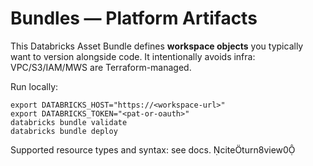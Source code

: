 # Bundles — Platform Artifacts

This Databricks Asset Bundle defines **workspace objects** you typically want to version alongside code. It intentionally avoids infra: VPC/S3/IAM/MWS are Terraform-managed.

Run locally:
```
export DATABRICKS_HOST="https://<workspace-url>"
export DATABRICKS_TOKEN="<pat-or-oauth>"
databricks bundle validate
databricks bundle deploy
```
Supported resource types and syntax: see docs. citeturn8view0
